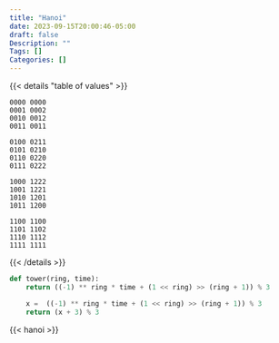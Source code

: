 ```yaml
---
title: "Hanoi"
date: 2023-09-15T20:00:46-05:00
draft: false
Description: ""
Tags: []
Categories: []
---
```

{{< details "table of values" >}}
```
0000 0000
0001 0002
0010 0012
0011 0011

0100 0211
0101 0210
0110 0220
0111 0222

1000 1222
1001 1221
1010 1201
1011 1200

1100 1100
1101 1102
1110 1112
1111 1111
```
{{< /details >}}

```python
def tower(ring, time):
    return ((-1) ** ring * time + (1 << ring) >> (ring + 1)) % 3
```
```javascript
    x =  ((-1) ** ring * time + (1 << ring) >> (ring + 1)) % 3
    return (x + 3) % 3
```

{{< hanoi >}}